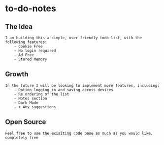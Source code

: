 # to-do-notes

## The Idea
    I am building this a simple, user friendly todo list, with the following features:
        - Cookie Free
        - No login required
        - Ad Free
        - Stored Memory

## Growth
    In the future I will be looking to implement more features, including:
        - Option logging in and saving across devices
        - Re ordering of the list
        - Notes section 
        - Dark Mode
        - + Any suggestions

## Open Source
    Feel free to use the exisiting code base as much as you would like, completely free


